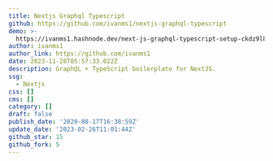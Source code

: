```yaml
---
title: Nextjs Graphql Typescript
github: https://github.com/ivanms1/nextjs-graphql-typescript
demo: >-
  https://ivanms1.hashnode.dev/next-js-graphql-typescript-setup-ckdz9l83l00ey4us1gettgqy0
author: ivanms1
author_link: https://github.com/ivanms1
date: 2023-11-28T05:57:33.022Z
description: GraphQL + TypeScript boilerplate for NextJS.
ssg:
  - Nextjs
css: []
cms: []
category: []
draft: false
publish_date: '2020-08-17T16:38:59Z'
update_date: '2023-02-26T11:01:44Z'
github_star: 15
github_fork: 5
---
```

